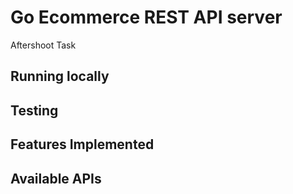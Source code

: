 # Go Ecommerce REST API server

Aftershoot Task

## Running locally

## Testing

## Features Implemented

## Available APIs